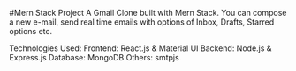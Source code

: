 #Mern Stack Project
A Gmail Clone built with Mern Stack. You can compose a new e-mail, send real time emails with options of Inbox, Drafts, Starred options etc.

Technologies Used: 
Frontend: React.js & Material UI
Backend: Node.js & Express.js
Database: MongoDB
Others: smtpjs
